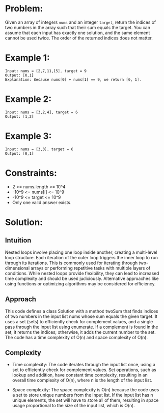 
 # **Problem:**

Given an array of integers `nums` and an integer `target`, return the indices of two numbers in the array such that their sum equals the target. You can assume that each input has exactly one solution, and the same element cannot be used twice. The order of the returned indices does not matter.

# **Example 1:**

```
Input: nums = [2,7,11,15], target = 9
Output: [0,1]
Explanation: Because nums[0] + nums[1] == 9, we return [0, 1].
```

# **Example 2:**

```
Input: nums = [3,2,4], target = 6
Output: [1,2]
```

# **Example 3:**

```
Input: nums = [3,3], target = 6
Output: [0,1]
```

# **Constraints:**

- 2 <= nums.length <= 10^4
- -10^9 <= nums[i] <= 10^9
- -10^9 <= target <= 10^9
- Only one valid answer exists.
  
# **Solution:**
## Intuition
Nested loops involve placing one loop inside another, creating a multi-level loop structure. Each iteration of the outer loop triggers the inner loop to run through its iterations. This is commonly used for iterating through two-dimensional arrays or performing repetitive tasks with multiple layers of conditions. While nested loops provide flexibility, they can lead to increased time complexity and should be used judiciously. Alternative approaches like using functions or optimizing algorithms may be considered for efficiency.

## Approach
This code defines a class Solution with a method twoSum that finds indices of two numbers in the input list nums whose sum equals the given target. It uses a set (sets) to efficiently check for complement values, and a single pass through the input list using enumerate. If a complement is found in the set, it returns the indices; otherwise, it adds the current number to the set. The code has a time complexity of O(n) and space complexity of O(n).

## Complexity
- Time complexity:
The code iterates through the input list once, using a set to efficiently check for complement values. Set operations, such as lookup and addition, have constant time complexity, resulting in an overall time complexity of O(n), where n is the length of the input list.

- Space complexity:
The space complexity is O(n) because the code uses a set to store unique numbers from the input list. If the input list has n unique elements, the set will have to store all of them, resulting in space usage proportional to the size of the input list, which is O(n).



